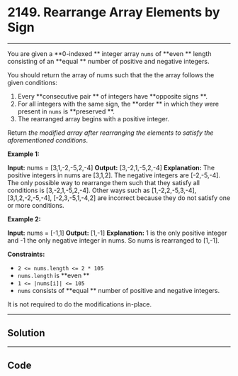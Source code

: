 # 2149. Rearrange Array Elements by Sign

---

You are given a **0-indexed ** integer array `nums` of **even ** length consisting of an **equal ** number of positive and negative integers.

You should return the array of nums such that the the array follows the given conditions:

  1. Every **consecutive pair ** of integers have **opposite signs **.
  2. For all integers with the same sign, the **order ** in which they were present in `nums` is **preserved **.
  3. The rearranged array begins with a positive integer.



Return _the modified array after rearranging the elements to satisfy the aforementioned conditions_.

 

**Example 1:**


**Input:** nums = [3,1,-2,-5,2,-4]
**Output:** [3,-2,1,-5,2,-4]
**Explanation:**
The positive integers in nums are [3,1,2]. The negative integers are [-2,-5,-4].
The only possible way to rearrange them such that they satisfy all conditions is [3,-2,1,-5,2,-4].
Other ways such as [1,-2,2,-5,3,-4], [3,1,2,-2,-5,-4], [-2,3,-5,1,-4,2] are incorrect because they do not satisfy one or more conditions.  


**Example 2:**


**Input:** nums = [-1,1]
**Output:** [1,-1]
**Explanation:**
1 is the only positive integer and -1 the only negative integer in nums.
So nums is rearranged to [1,-1].


 

**Constraints:**

  * `2 <= nums.length <= 2 * 105`
  * `nums.length` is **even **
  * `1 <= |nums[i]| <= 105`
  * `nums` consists of **equal ** number of positive and negative integers.



 

It is not required to do the modifications in-place.

---

## Solution



---

## Code
```python


```